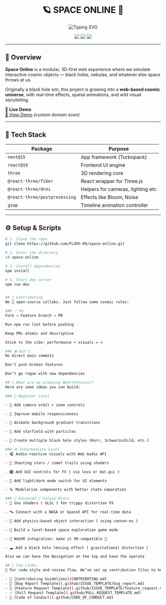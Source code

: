 <h1 align="center">🪐 SPACE ONLINE 🌠</h1>

<p align="center">
  <img src="https://readme-typing-svg.demolab.com?font=Fira+Code&duration=3000&pause=1000&center=true&vCenter=true&width=440&lines=Explore+Cosmic+3D+Worlds;Next.js+%2B+Three.js+%2B+GSAP;Built+for+Performance%2C+Future-Ready" alt="Typing SVG" />
</p>

<p align="center">
  <img src="https://img.shields.io/badge/Deployed-Vercel-black?logo=vercel&style=flat-square" />
  <img src="https://img.shields.io/github/license/FL45h-09/space-online?style=flat-square" />
  <img src="https://img.shields.io/badge/Stack-Next.js%20%7C%20Three.js%20%7C%20GSAP-6e40c9?style=flat-square" />
</p>

---

## 🌌 Overview

**Space Online** is a modular, 3D-first web experience where we simulate interactive cosmic objects — black holes, nebulas, and whatever else space throws at us.

Originally a black hole sim, this project is growing into a **web-based cosmic universe**, with real-time effects, spatial animations, and wild visual storytelling.

🔭 **Live Demo**  
[🚀 View Demo](https://online-space.vercel.app/) _(custom domain soon)_

---

## 🧪 Tech Stack

| Package                       | Purpose                           |
|-------------------------------|-----------------------------------|
| `next@15`                     | App framework (Turbopack)         |
| `react@19`                    | Frontend UI engine                |
| `three`                       | 3D rendering core                 |
| `@react-three/fiber`          | React wrapper for Three.js        |
| `@react-three/drei`           | Helpers for cameras, lighting etc |
| `@react-three/postprocessing` | Effects like Bloom, Noise         |
| `gsap`                        | Timeline animation controller     |

---

## ⚙️ Setup & Scripts

```bash
# 1. Clone the repo
git clone https://github.com/FL45h-09/space-online.git

# 2. Enter the directory
cd space-online

# 3. Install dependencies
npm install

# 4. Start dev server
npm run dev


## 👥 Contributing
We 💜 open-source collabs. Just follow some cosmic rules:

### ✅ Do
Fork → Feature branch → PR

Run npm run lint before pushing

Keep PRs atomic and descriptive

Stick to the vibe: performance + visuals = 🔥

### ❌ Don't
No direct main commits

Don’t push broken features

Don’t go rogue with new dependencies

## 🚀 What are we planning Next(Fetures)?
Here are some ideas you can build:

### 🎯 Beginner Level

- 📸 Add camera orbit + zoom controls

- 📱 Improve mobile responsiveness

- 🌈 Animate background gradient transitions

- 🌌 Add starfield with particles

- 🔭 Create multiple black hole styles (Kerr, Schwarzschild, etc.)

### ⚙️ Intermediate Level
- 🎧 Audio-reactive visuals with Web Audio API

- 🌠 Shooting stars / comet trails using shaders

- 🎛 Add GUI controls for FX ( via leva or dat.gui )

- 🌙 Add light/dark mode switch for UI elements

- 🪐 Modularize components with better state separation

### 🧠 Advanced / Galaxy Brain
- 🔮 Use shaders ( GLSL ) for trippy distortion FX

- 🛰 Connect with a NASA or SpaceX API for real-time data

- 🧲 Add physics-based object interaction ( using cannon-es )

- 🚀 Build a level-based space exploration game mode

- 🧬 WebXR integration: make it VR-compatible 👀

- 🕳 Add a black hole lensing effect ( gravitational distortion )

Also we can have the Navigation on the top and have the sperate 

## 🔗 Few Links: 
📜 For code style and review flow. We’ve set up contribution files to keep things organized:

- 📃 [Contributing Guidelines](CONTRIBUTING.md)
- 🐛 [Bug Report Template](.github/ISSUE_TEMPLATE/bug_report.md)  
- 🌟 [Feature Request Template](.github/ISSUE_TEMPLATE/feature_request.md)  
- ✅ [Pull Request Template](.github/PULL_REQUEST_TEMPLATE.md)  
- 🧠 [Code of Conduct](.github/CODE_OF_CONDUCT.md)
